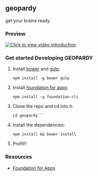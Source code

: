 ## geopardy

get your brains ready

### Preview 

[![Click to view video introduction](https://i.ytimg.com/vi_webp/Sdd5vo8x59k/mqdefault.webp)](https://www.youtube.com/watch?v=Sdd5vo8x59k "Quick Intro")

### Get started Developing GEOPARDY

1. Install [bower](http://bower.io/) and [gulp](http://gulpjs.com/):

	`npm install -g bower gulp`

1. Install [foundation for apps](http://foundation.zurb.com/apps/):

	`npm install -g foundation-cli`

1. Clone the repo and cd into it:

	```git clone https://github.com/BertoOrt/geopardy.git
	cd geopardy```

1. Install the dependencies:

	`npm install && bower install`

1. Profit!!


### Resources
* [Foundation for Apps](http://foundation.zurb.com/apps/docs/#!/)
